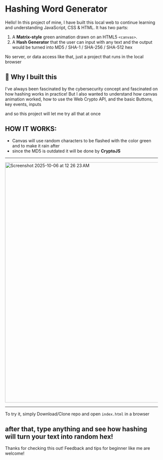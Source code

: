 # Hashing Word Generator 

Hello! In this project of mine, I have built this local web to continue learning and understanding JavaScript, CSS & HTML. It has two parts: 

1) A  **Matrix-style** green animation drawn on an HTML5 `<canvas>`.
2) A **Hash Generator** that the user can input with any text and the output would be turned into MD5 / SHA-1 / SHA-256 / SHA-512 hex

No server, or data access like that, just a project that runs in the local browser 

## 🎯 Why I built this

I've always been fascinated by the cybersecurity concept and fascinated on how hashing works in practice! But I also wanted to understand how canvas animation worked, how to use the Web Crypto API, and the basic Buttons, key events, inputs

and so this project will let me try all that at once

## HOW IT WORKS:

- Canvas will use random characters to be flashed with the color green and to make it rain after
- since the MD5 is outdated it will be done by **CryptoJS**

------------------------------------------------------------

<img width="1440" height="792" alt="Screenshot 2025-10-06 at 12 26 23 AM" src="https://github.com/user-attachments/assets/9e385f4d-e6b4-48ce-aa68-b45deea0d5f7" />

----------
To try it, simply Download/Clone repo and open `index.html` in a browser

after that, type anything and see how hashing will turn your text into random hex! 
----------
Thanks for checking this out! Feedback and tips for beginner like me are welcome! 


